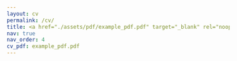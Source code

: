 ```yaml
---
layout: cv
permalink: /cv/
title: <a href="./assets/pdf/example_pdf.pdf" target="_blank" rel="noopener noreferrer" class="float-right">cv</a>
nav: true
nav_order: 4
cv_pdf: example_pdf.pdf
---
```


